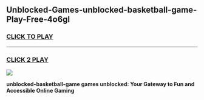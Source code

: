 
## Unblocked-Games-unblocked-basketball-game-Play-Free-4o6gl
<h3>
<a href="https://premium76.site?title=unblocked-basketball-game&ref=18A1">CLICK TO PLAY</a></h3>
<hr>

<h3>
<a href="https://premium76.site?title=unblocked-basketball-game&ref=18A1">CLICK 2 PLAY</a>
  
</h3>

<a href="https://premium76.site?title=unblocked-basketball-game&ref=18A1"><img src="https://clearcache.store/games.png"></a>


**unblocked-basketball-game games unblocked: Your Gateway to Fun and Accessible Online Gaming**
